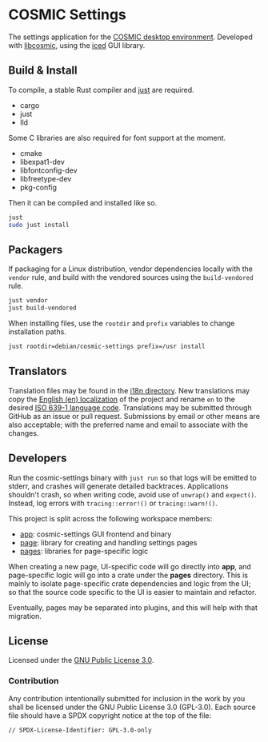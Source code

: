# COSMIC Settings

The settings application for the [COSMIC desktop environment](https://github.com/pop-os/cosmic-epoch). Developed with [libcosmic](https://github.com/pop-os/libcosmic), using the [iced](https://iced.rs/) GUI library.

## Build & Install

To compile, a stable Rust compiler and [just](https://github.com/casey/just) are required.

- cargo
- just
- lld

Some C libraries are also required for font support at the moment.

- cmake
- libexpat1-dev
- libfontconfig-dev
- libfreetype-dev
- pkg-config

Then it can be compiled and installed like so.

```sh
just
sudo just install
```

## Packagers

If packaging for a Linux distribution, vendor dependencies locally with the `vendor` rule, and build with the vendored sources using the `build-vendored` rule.

```sh
just vendor
just build-vendored
```

When installing files, use the `rootdir` and `prefix` variables to change installation paths.

```sh
just rootdir=debian/cosmic-settings prefix=/usr install
```

## Translators

Translation files may be found in the [i18n directory](./i18n). New translations may copy the [English (en) localization](./i18n/en) of the project and rename `en` to the desired [ISO 639-1 language code](https://en.wikipedia.org/wiki/List_of_ISO_639-1_codes). Translations may be submitted through GitHub as an issue or pull request. Submissions by email or other means are also acceptable; with the preferred name and email to associate with the changes.

## Developers

Run the cosmic-settings binary with `just run` so that logs will be emitted to stderr, and crashes will generate detailed backtraces. Applications shouldn't crash, so when writing code, avoid use of `unwrap()` and `expect()`. Instead, log errors with `tracing::error!()` or `tracing::warn!()`.

This project is split across the following workspace members:

- [app](./app/): cosmic-settings GUI frontend and binary
- [page](./page/): library for creating and handling settings pages
- [pages](./pages/): libraries for page-specific logic

When creating a new page, UI-specific code will go directly into **app**, and page-specific logic will go into a crate under the **pages** directory. This is mainly to isolate page-specific crate dependencies and logic from the UI; so that the source code specific to the UI is easier to maintain and refactor.

Eventually, pages may be separated into plugins, and this will help with that migration.

## License

Licensed under the [GNU Public License 3.0](https://choosealicense.com/licenses/gpl-3.0).

### Contribution

Any contribution intentionally submitted for inclusion in the work by you shall be licensed under the GNU Public License 3.0 (GPL-3.0). Each source file should have a SPDX copyright notice at the top of the file:

```
// SPDX-License-Identifier: GPL-3.0-only
```
